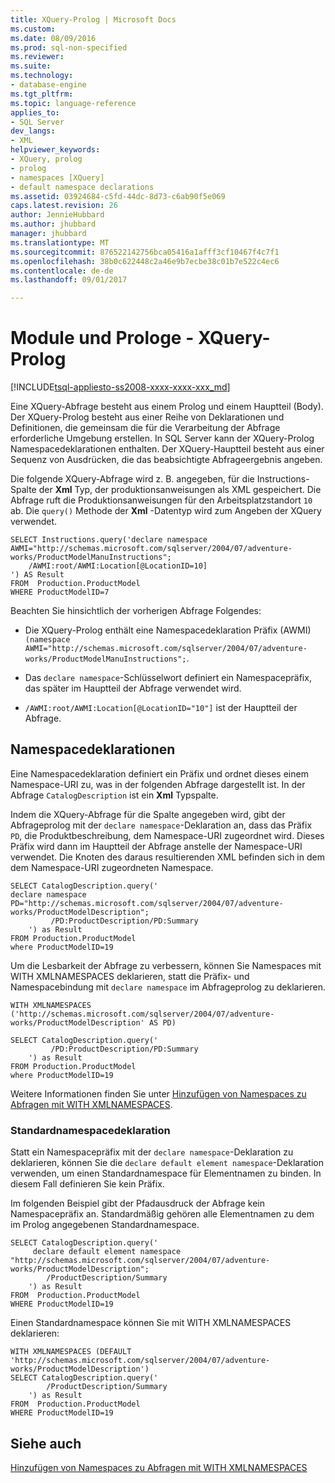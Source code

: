 ```yaml
---
title: XQuery-Prolog | Microsoft Docs
ms.custom: 
ms.date: 08/09/2016
ms.prod: sql-non-specified
ms.reviewer: 
ms.suite: 
ms.technology:
- database-engine
ms.tgt_pltfrm: 
ms.topic: language-reference
applies_to:
- SQL Server
dev_langs:
- XML
helpviewer_keywords:
- XQuery, prolog
- prolog
- namespaces [XQuery]
- default namespace declarations
ms.assetid: 03924684-c5fd-44dc-8d73-c6ab90f5e069
caps.latest.revision: 26
author: JennieHubbard
ms.author: jhubbard
manager: jhubbard
ms.translationtype: MT
ms.sourcegitcommit: 876522142756bca05416a1afff3cf10467f4c7f1
ms.openlocfilehash: 38b0c622448c2a46e9b7ecbe38c01b7e522c4ec6
ms.contentlocale: de-de
ms.lasthandoff: 09/01/2017

---
```

# <a name="modules-and-prologs---xquery-prolog"></a>Module und Prologe - XQuery-Prolog
[!INCLUDE[tsql-appliesto-ss2008-xxxx-xxxx-xxx_md](../includes/tsql-appliesto-ss2008-xxxx-xxxx-xxx-md.md)]

  Eine XQuery-Abfrage besteht aus einem Prolog und einem Hauptteil (Body). Der XQuery-Prolog besteht aus einer Reihe von Deklarationen und Definitionen, die gemeinsam die für die Verarbeitung der Abfrage erforderliche Umgebung erstellen. In SQL Server kann der XQuery-Prolog Namespacedeklarationen enthalten. Der XQuery-Hauptteil besteht aus einer Sequenz von Ausdrücken, die das beabsichtigte Abfrageergebnis angeben.  
  
 Die folgende XQuery-Abfrage wird z. B. angegeben, für die Instructions-Spalte der **Xml** Typ, der produktionsanweisungen als XML gespeichert. Die Abfrage ruft die Produktionsanweisungen für den Arbeitsplatzstandort `10` ab. Die `query()` Methode der **Xml** -Datentyp wird zum Angeben der XQuery verwendet.  
  
```  
SELECT Instructions.query('declare namespace AWMI="http://schemas.microsoft.com/sqlserver/2004/07/adventure-works/ProductModelManuInstructions";           
    /AWMI:root/AWMI:Location[@LocationID=10]  
') AS Result   
FROM  Production.ProductModel  
WHERE ProductModelID=7  
```  
  
 Beachten Sie hinsichtlich der vorherigen Abfrage Folgendes:  
  
-   Die XQuery-Prolog enthält eine Namespacedeklaration Präfix (AWMI) `(namespace AWMI="http://schemas.microsoft.com/sqlserver/2004/07/adventure-works/ProductModelManuInstructions";`.  
  
-   Das `declare namespace`-Schlüsselwort definiert ein Namespacepräfix, das später im Hauptteil der Abfrage verwendet wird.  
  
-   `/AWMI:root/AWMI:Location[@LocationID="10"]` ist der Hauptteil der Abfrage.  
  
## <a name="namespace-declarations"></a>Namespacedeklarationen  
 Eine Namespacedeklaration definiert ein Präfix und ordnet dieses einem Namespace-URI zu, was in der folgenden Abfrage dargestellt ist. In der Abfrage `CatalogDescription` ist ein **Xml** Typspalte.  
  
 Indem die XQuery-Abfrage für die Spalte angegeben wird, gibt der Abfrageprolog mit der `declare namespace`-Deklaration an, dass das Präfix `PD`, die Produktbeschreibung, dem Namespace-URI zugeordnet wird. Dieses Präfix wird dann im Hauptteil der Abfrage anstelle der Namespace-URI verwendet.  Die Knoten des daraus resultierenden XML befinden sich in dem dem Namespace-URI zugeordneten Namespace.  
  
```  
SELECT CatalogDescription.query('  
declare namespace PD="http://schemas.microsoft.com/sqlserver/2004/07/adventure-works/ProductModelDescription";  
         /PD:ProductDescription/PD:Summary   
    ') as Result  
FROM Production.ProductModel  
where ProductModelID=19  
```  
  
 Um die Lesbarkeit der Abfrage zu verbessern, können Sie Namespaces mit WITH XMLNAMESPACES deklarieren, statt die Präfix- und Namespacebindung mit `declare namespace` im Abfrageprolog zu deklarieren.  
  
```  
WITH XMLNAMESPACES ('http://schemas.microsoft.com/sqlserver/2004/07/adventure-works/ProductModelDescription' AS PD)  
  
SELECT CatalogDescription.query('  
         /PD:ProductDescription/PD:Summary   
    ') as Result  
FROM Production.ProductModel  
where ProductModelID=19  
```  
  
 Weitere Informationen finden Sie unter [Hinzufügen von Namespaces zu Abfragen mit WITH XMLNAMESPACES](../relational-databases/xml/add-namespaces-to-queries-with-with-xmlnamespaces.md).  
  
### <a name="default-namespace-declaration"></a>Standardnamespacedeklaration  
 Statt ein Namespacepräfix mit der `declare namespace`-Deklaration zu deklarieren, können Sie die `declare default element namespace`-Deklaration verwenden, um einen Standardnamespace für Elementnamen zu binden. In diesem Fall definieren Sie kein Präfix.  
  
 Im folgenden Beispiel gibt der Pfadausdruck der Abfrage kein Namespacepräfix an. Standardmäßig gehören alle Elementnamen zu dem im Prolog angegebenen Standardnamespace.  
  
```  
SELECT CatalogDescription.query('  
     declare default element namespace  "http://schemas.microsoft.com/sqlserver/2004/07/adventure-works/ProductModelDescription";  
        /ProductDescription/Summary   
    ') as Result  
FROM  Production.ProductModel  
WHERE ProductModelID=19   
```  
  
 Einen Standardnamespace können Sie mit WITH XMLNAMESPACES deklarieren:  
  
```  
WITH XMLNAMESPACES (DEFAULT 'http://schemas.microsoft.com/sqlserver/2004/07/adventure-works/ProductModelDescription')  
SELECT CatalogDescription.query('  
        /ProductDescription/Summary   
    ') as Result  
FROM  Production.ProductModel  
WHERE ProductModelID=19   
```  
  
## <a name="see-also"></a>Siehe auch  
 [Hinzufügen von Namespaces zu Abfragen mit WITH XMLNAMESPACES](../relational-databases/xml/add-namespaces-to-queries-with-with-xmlnamespaces.md)  
  
  


